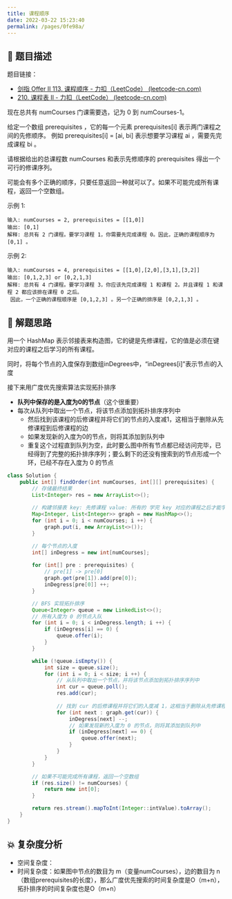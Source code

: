 ```yaml
---
title: 课程顺序
date: 2022-03-22 15:23:40
permalink: /pages/0fe98a/
---
```

## 📃 题目描述

题目链接：

- [剑指 Offer II 113. 课程顺序 - 力扣（LeetCode） (leetcode-cn.com)](https://leetcode-cn.com/problems/QA2IGt/)
- [210. 课程表 II - 力扣（LeetCode） (leetcode-cn.com)](https://leetcode-cn.com/problems/course-schedule-ii/)

现在总共有 numCourses 门课需要选，记为 0 到 numCourses-1。

给定一个数组 prerequisites ，它的每一个元素 prerequisites[i] 表示两门课程之间的先修顺序。 例如 prerequisites[i] = [ai, bi] 表示想要学习课程 ai ，需要先完成课程 bi 。

请根据给出的总课程数  numCourses 和表示先修顺序的 prerequisites 得出一个可行的修课序列。

可能会有多个正确的顺序，只要任意返回一种就可以了。如果不可能完成所有课程，返回一个空数组。

示例 1:

```
输入: numCourses = 2, prerequisites = [[1,0]] 
输出: [0,1]
解释: 总共有 2 门课程。要学习课程 1，你需要先完成课程 0。因此，正确的课程顺序为 [0,1] 。
```

示例 2:

```
输入: numCourses = 4, prerequisites = [[1,0],[2,0],[3,1],[3,2]]
输出: [0,1,2,3] or [0,2,1,3]
解释: 总共有 4 门课程。要学习课程 3，你应该先完成课程 1 和课程 2。并且课程 1 和课程 2 都应该排在课程 0 之后。
 因此，一个正确的课程顺序是 [0,1,2,3] 。另一个正确的排序是 [0,2,1,3] 。
```

## 🔔 解题思路

用一个 HashMap 表示邻接表来构造图，它的键是先修课程，它的值是必须在键对应的课程之后学习的所有课程。

同时，将每个节点的入度保存到数组inDegrees中，“inDegrees[i]”表示节点i的入度

接下来用广度优先搜索算法实现拓扑排序

- **队列中保存的是入度为0的节点**（这个很重要）
- 每次从队列中取出一个节点，将该节点添加到拓扑排序序列中
  - 然后找到该课程的后修课程并将它们的节点的入度减1，这相当于删除从先修课程到后修课程的边
  - 如果发现新的入度为0的节点，则将其添加到队列中
  - 重复这个过程直到队列为空，此时要么图中所有节点都已经访问完毕，已经得到了完整的拓扑排序序列；要么剩下的还没有搜索到的节点形成一个环，已经不存在入度为 0 的节点


```java
class Solution {
    public int[] findOrder(int numCourses, int[][] prerequisites) {
        // 存储最终结果
        List<Integer> res = new ArrayList<>();
        
        // 构建邻接表 key: 先修课程 value: 所有的 学完 key 对应的课程之后才能学习的课程
        Map<Integer, List<Integer>> graph = new HashMap<>();
        for (int i = 0; i < numCourses; i ++) {
            graph.put(i, new ArrayList<>());
        }

        // 每个节点的入度
        int[] inDegress = new int[numCourses];
        
        for (int[] pre : prerequisites) {
            // pre[1] -> pre[0]
            graph.get(pre[1]).add(pre[0]);
            inDegress[pre[0]] ++;
        }

        // BFS 实现拓扑排序
        Queue<Integer> queue = new LinkedList<>();
        // 所有入度为 0 的节点入队
        for (int i = 0; i < inDegress.length; i ++) {
            if (inDegress[i] == 0) {
                queue.offer(i);
            }
        }

        while (!queue.isEmpty()) {
            int size = queue.size();
            for (int i = 0; i < size; i ++) {
                // 从队列中取出一个节点，并将该节点添加到拓扑排序序列中
                int cur = queue.poll();
                res.add(cur);
                
                // 找到 cur 的后修课程并将它们的入度减 1，这相当于删除从先修课程到后修课程的边
                for (int next : graph.get(cur)) {
                    inDegress[next] --;
                    // 如果发现新的入度为 0 的节点，则将其添加到队列中
                    if (inDegress[next] == 0) {
                        queue.offer(next);
                    }
                }
            }
        }

        // 如果不可能完成所有课程，返回一个空数组
        if (res.size() != numCourses) {
            return new int[0];
        }

        return res.stream().mapToInt(Integer::intValue).toArray();
    }
}
```

## 💥 复杂度分析

- 空间复杂度：
- 时间复杂度：如果图中节点的数目为 m（变量numCourses），边的数目为 n（数组prerequisites的长度），那么广度优先搜索的时间复杂度是O（m+n），拓扑排序的时间复杂度也是O（m+n）

